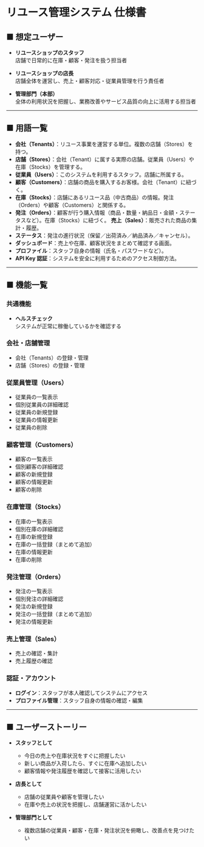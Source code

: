 # リユース管理システム 仕様書

## ■ 想定ユーザー

- **リユースショップのスタッフ**  
  店舗で日常的に在庫・顧客・発注を扱う担当者

- **リユースショップの店長**  
  店舗全体を運営し、売上・顧客対応・従業員管理を行う責任者

- **管理部門（本部）**  
  全体の利用状況を把握し、業務改善やサービス品質の向上に活用する担当者

---

## ■ 用語一覧

- **会社（Tenants）**：リユース事業を運営する単位。複数の店舗（Stores）を持つ。  
- **店舗（Stores）**：会社（Tenant）に属する実際の店舗。従業員（Users）や在庫（Stocks）を管理する。  
- **従業員（Users）**：このシステムを利用するスタッフ。店舗に所属する。  
- **顧客（Customers）**：店舗の商品を購入するお客様。会社（Tenant）に紐づく。  
- **在庫（Stocks）**：店舗にあるリユース品（中古商品）の情報。発注（Orders）や顧客（Customers）と関係する。  
- **発注（Orders）**：顧客が行う購入情報（商品・数量・納品日・金額・ステータスなど）。在庫（Stocks）に紐づく。
**売上（Sales）**：販売された商品の集計・履歴。   
- **ステータス**：発注の進行状況（保留／出荷済み／納品済み／キャンセル）。  
- **ダッシュボード**：売上や在庫、顧客状況をまとめて確認する画面。  
- **プロファイル**：スタッフ自身の情報（氏名・パスワードなど）。  
- **API Key 認証**：システムを安全に利用するためのアクセス制御方法。  

---

## ■ 機能一覧

### 共通機能
- **ヘルスチェック**  
  システムが正常に稼働しているかを確認する

### 会社・店舗管理
- 会社（Tenants）の登録・管理  
- 店舗（Stores）の登録・管理  

### 従業員管理（Users）
- 従業員の一覧表示  
- 個別従業員の詳細確認  
- 従業員の新規登録  
- 従業員の情報更新  
- 従業員の削除  

### 顧客管理（Customers）
- 顧客の一覧表示  
- 個別顧客の詳細確認  
- 顧客の新規登録  
- 顧客の情報更新  
- 顧客の削除  

### 在庫管理（Stocks）
- 在庫の一覧表示  
- 個別在庫の詳細確認  
- 在庫の新規登録  
- 在庫の一括登録（まとめて追加）  
- 在庫の情報更新  
- 在庫の削除  

### 発注管理（Orders）
- 発注の一覧表示  
- 個別発注の詳細確認  
- 発注の新規登録  
- 発注の一括登録（まとめて追加）  
- 発注の情報更新  

### 売上管理（Sales）
- 売上の確認・集計  
- 売上履歴の確認  

### 認証・アカウント
- **ログイン**：スタッフが本人確認してシステムにアクセス  
- **プロファイル管理**：スタッフ自身の情報の確認・編集  

---

## ■ ユーザーストーリー

- **スタッフとして**  
  - 今日の売上や在庫状況をすぐに把握したい  
  - 新しい商品が入荷したら、すぐに在庫へ追加したい  
  - 顧客情報や発注履歴を確認して接客に活用したい  

- **店長として**  
  - 店舗の従業員や顧客を管理したい  
  - 在庫や売上の状況を把握し、店舗運営に活かしたい  

- **管理部門として**  
  - 複数店舗の従業員・顧客・在庫・発注状況を俯瞰し、改善点を見つけたい  
